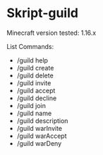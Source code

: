 # Skript-guild

Minecraft version tested: 1.16.x

List Commands:

- /guild help <page>
- /guild create <guild>
- /guild delete
- /guild invite <player>
- /guild accept <guild>
- /guild decline <guild>
- /guild join <guild>
- /guild name <new name>
- /guild description <new guild description>
- /guild warInvite <guild>
- /guild warAccept <guild>
- /guild warDeny <guild>
